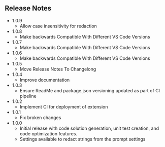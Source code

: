 ## Release Notes
- 1.0.9
    - Allow case insensitivity for redaction 
- 1.0.8
    - Make backwards Compatible With Different VS Code Versions
- 1.0.7
    - Make backwards Compatible With Different VS Code Versions
- 1.0.6
    - Make backwards Compatible With Different VS Code Versions
- 1.0.5
    - Move Release Notes To Changelong
- 1.0.4
    - Improve documentation
- 1.0.3
    - Ensure ReadMe and package.json versioning updated as part of CI pipeline
- 1.0.2
    - Implement CI for deployment of extension
- 1.0.1
    - Fix broken changes
- 1.0.0
    - Initial release with code solution generation, unit test creation, and code optimization features.
    - Settings available to redact strings from the prompt settings
